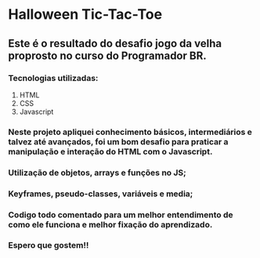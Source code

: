# Halloween Tic-Tac-Toe

## Este é o resultado do desafio jogo da velha proprosto no curso do Programador BR.

### Tecnologias utilizadas:
1. HTML
2. CSS
3. Javascript

### Neste projeto apliquei conhecimento básicos, intermediários e talvez até avançados, foi um bom desafio para praticar a manipulação e interação do HTML com o Javascript.
### Utilização de objetos, arrays e funções no JS;
### Keyframes, pseudo-classes, variáveis e media;
### Codigo todo comentado para um melhor entendimento de como ele funciona e melhor fixação do aprendizado.

### Espero que gostem!!
